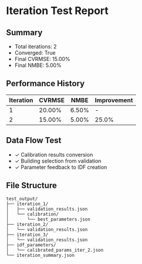 # Iteration Test Report

## Summary
- Total iterations: 2
- Converged: True
- Final CVRMSE: 15.00%
- Final NMBE: 5.00%

## Performance History
| Iteration | CVRMSE | NMBE | Improvement |
|-----------|--------|------|-------------|
| 1 | 20.00% | 6.50% | - |
| 2 | 15.00% | 5.00% | 25.0% |

## Data Flow Test
- ✓ Calibration results conversion
- ✓ Building selection from validation
- ✓ Parameter feedback to IDF creation

## File Structure
```
test_output/
├── iteration_1/
│   ├── validation_results.json
│   └── calibration/
│       └── best_parameters.json
├── iteration_2/
│   └── validation_results.json
├── iteration_3/
│   └── validation_results.json
├── idf_parameters/
│   └── calibrated_params_iter_2.json
└── iteration_summary.json
```